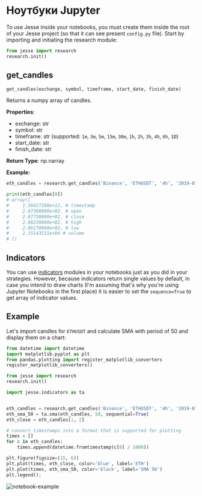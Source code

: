 # Ноутбуки Jupyter

To use Jesse inside your notebooks, you must create them inside the root of your Jesse project (so that it can see present `config.py` file). Start by importing and initiating the research module:

```py
from jesse import research
research.init()
```

## get_candles

```py
get_candles(exchange, symbol, timeframe, start_date, finish_date)
```

Returns a numpy array of candles.

**Properties**:

-   exchange: str
-   symbol: str
-   timeframe: str (supported: `1m`, `3m`, `5m`, `15m`, `30m`, `1h`, `2h`, `3h`, `4h`, `6h`, `1D`)
-   start_date: str
-   finish_date: str

**Return Type**: np.narray

**Example:**

```py
eth_candles = research.get_candles('Binance', 'ETHUSDT', '4h', '2019-07-28', '2019-09-28')

print(eth_candles[0])
# array([
#     1.56427200e+12, # timestamp 
#     2.07300000e+02, # open
#     2.07750000e+02, # close
#     2.08230000e+02, # high
#     2.06170000e+02, # low
#     2.15143531e+04 # volume
# ])
```

## Indicators
You can use [indicators](/docs/indicators) modules in your notebooks just as you did in your strategies. However, because indicators return single values by default, in case you intend to draw charts (I'm assuming that's why you're using Jupyter Notebooks in the first place) it is easier to set the `sequence=True` to get array of indicator values.

## Example
Let's import candles for `ETHUSDT` and calculate SMA with period of 50 and display them on a chart:

```py
from datetime import datetime
import matplotlib.pyplot as plt
from pandas.plotting import register_matplotlib_converters
register_matplotlib_converters()

from jesse import research
research.init()

import jesse.indicators as ta


eth_candles = research.get_candles('Binance', 'ETHUSDT', '4h', '2019-07-28', '2019-09-28')
eth_sma_50 = ta.sma(eth_candles, 50, sequential=True)
eth_close = eth_candles[:, 2]

# convect timestamps into a format that is supported for plotting
times = []
for c in eth_candles:
    times.append(datetime.fromtimestamp(c[0] / 1000))

plt.figure(figsize=(15, 6))
plt.plot(times, eth_close, color='blue', label='ETH')
plt.plot(times, eth_sma_50, color='black', label='SMA 50')
plt.legend();
```
![notebook-example](../docs/imgs/notebooks-example.png)

